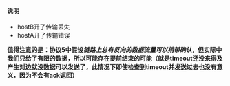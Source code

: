 #### 说明
- hostB开了传输丢失
- hostA开了传输错误

**值得注意的是：协议5中假设*链路上总有反向的数据流量可以捎带确认*，但实际中我们只给了有限的数据，所以可能存在提前结束的可能（就是timeout还没来得及产生对边就没数据可以发送了，此情况下即使检查到timeout并发送过去也没有意义，因为不会有ack返回）**